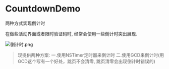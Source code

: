 # CountdownDemo
两种方式实现倒计时

在做些活动界面或者限时验证码时, 经常会使用一些倒计时突出展现.

![倒计时.png](https://github.com/ZLFighting/ZLCountdownDemo/blob/master/CountdownDemo/截图.png)

> 现提供两种方案:
一.使用NSTimer定时器来倒计时
二.使用GCD来倒计时(用GCD这个写有一个好处，跳页不会清零, 跳页清零会出现倒计时错误的)
